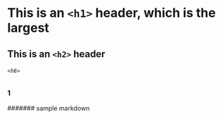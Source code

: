 # This is an `<h1>` header, which is the largest
## This is an `<h2>` header
###### `<h6>`
### 1

####### sample markdown
